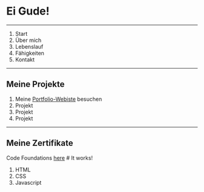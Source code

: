 # Ei Gude! 

--------------------------

1. Start
2. Über mich
3. Lebenslauf
4. Fähigkeiten
5. Kontakt

---------------------------

## Meine Projekte 

1. Meine [Portfolio-Webiste](https://oliveroeguet.github.io/Portfolio/) besuchen
2. Projekt
3. Projekt
4. Projekt

-------------------------

## Meine Zertifikate


Code Foundations [here](./Images/CodeFoundationsSkillPath.pdf) # It works!
1. HTML
2. CSS
3. Javascript
